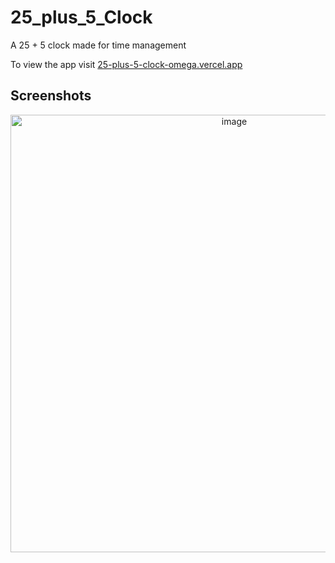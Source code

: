 # 25_plus_5_Clock

A 25 + 5 clock made for time management

To view the app visit [25-plus-5-clock-omega.vercel.app](https://25-plus-5-clock-omega.vercel.app/)

## Screenshots

<p align="center">
  <a href="https://ibb.co/N11D0fG">
    <img width="700" src="https://i.ibb.co/gvvq0Qc/image.png" alt="image" border="0">
  </a>
</p>
